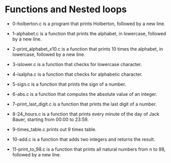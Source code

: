 # Functions and Nested loops #

* 0-holberton.c is a program that prints Holberton, followed by a new line.

* 1-alphabet.c is a function that prints the alphabet, in lowercase, followed by a new line.

* 2-print_alphabet_x10.c is a function that prints 10 times the alphabet, in lowercase, followed by a new line.

* 3-islower.c is a function that checks for lowercase character.

* 4-isalpha.c is a function that checks for alphabetic character.

* 5-sign.c is a function that prints the sign of a number.

* 6-abs.c is a function that computes the absolute value of an integer.

* 7-print_last_digit.c is a function that prints the last digit of a number.

* 8-24_hours.c is a function that prints every minute of the day of Jack Bauer, starting from 00:00 to 23:59.

* 9-times_table.c prints out 9 times table.

* 10-add.c is a function that adds two integers and returns the result.

* 11-print_to_98.c is a function that prints all natural numbers from n to 98, followed by a new line.
